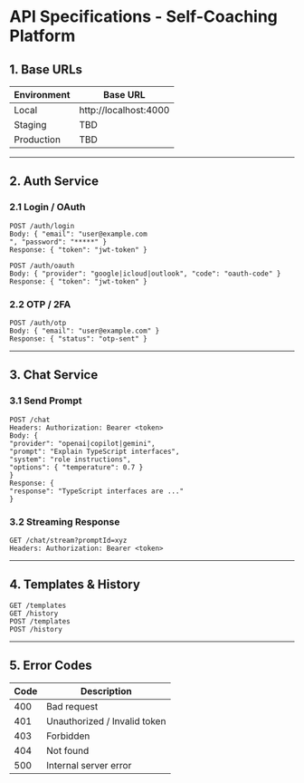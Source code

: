 # API Specifications - Self-Coaching Platform

## 1. Base URLs

| Environment | Base URL              |
| ----------- | --------------------- |
| Local       | http://localhost:4000 |
| Staging     | TBD                   |
| Production  | TBD                   |

---

## 2. Auth Service

### 2.1 Login / OAuth

```
POST /auth/login
Body: { "email": "user@example.com
", "password": "*****" }
Response: { "token": "jwt-token" }

POST /auth/oauth
Body: { "provider": "google|icloud|outlook", "code": "oauth-code" }
Response: { "token": "jwt-token" }
```

### 2.2 OTP / 2FA

```
POST /auth/otp
Body: { "email": "user@example.com" }
Response: { "status": "otp-sent" }
```

---

## 3. Chat Service

### 3.1 Send Prompt

```
POST /chat
Headers: Authorization: Bearer <token>
Body: {
"provider": "openai|copilot|gemini",
"prompt": "Explain TypeScript interfaces",
"system": "role instructions",
"options": { "temperature": 0.7 }
}
Response: {
"response": "TypeScript interfaces are ..."
}
```

### 3.2 Streaming Response

```
GET /chat/stream?promptId=xyz
Headers: Authorization: Bearer <token>
```

---

## 4. Templates & History

```
GET /templates
GET /history
POST /templates
POST /history
```

---

## 5. Error Codes

| Code | Description                  |
| ---- | ---------------------------- |
| 400  | Bad request                  |
| 401  | Unauthorized / Invalid token |
| 403  | Forbidden                    |
| 404  | Not found                    |
| 500  | Internal server error        |
